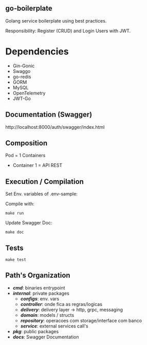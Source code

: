## go-boilerplate
Golang service boilerplate using best practices.

Responsibility: Register (CRUD) and Login Users with JWT.

# Dependencies

- Gin-Gonic
- Swaggo
- go-redis
- GORM
- MySQL
- OpenTelemetry
- JWT-Go

## Documentation (Swagger)

http://localhost:8000/auth/swagger/index.html

## Composition

Pod = 1 Containers

- Container 1 = API REST

## Execution / Compilation

Set Env. variables of .env-sample:

Compile with:

```
make run
```

Update Swagger Doc:

```
make doc
```

## Tests

```
make test
```

## Path's Organization

- _**cmd**_: binaries entrypoint
- _**internal**_: private packages
    - _**configs**_: env. vars
    - _**controller**_: onde fica as regras/logicas
    - _**delivery**_: delivery layer -> http, grpc, messaging
    - _**domain**_: models / structs
    - _**repository**_: operacoes com storage/interface com banco
    - _**service**_: external services call's
- _**pkg**_: public packages
- _**docs**_: Swagger Documentation
